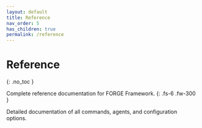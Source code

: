 ```yaml
---
layout: default
title: Reference
nav_order: 5
has_children: true
permalink: /reference
---
```


# Reference
{: .no_toc }

Complete reference documentation for FORGE Framework.
{: .fs-6 .fw-300 }

Detailed documentation of all commands, agents, and configuration options.